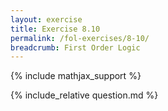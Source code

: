 ```yaml
---
layout: exercise
title: Exercise 8.10
permalink: /fol-exercises/8-10/
breadcrumb: First Order Logic
---
```


{% include mathjax_support %}

<div><i class="arrow-up loader" data-chapter="fol-exercises" data-exercise="ex_10" data-rating="0"></i></div>
{% include_relative question.md %}
